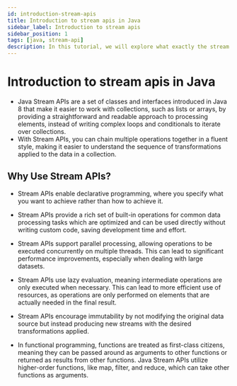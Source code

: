 ```yaml
---
id: introduction-stream-apis
title: Introduction to stream apis in Java
sidebar_label: Introduction to stream apis
sidebar_position: 1
tags: [java, stream-api]
description: In this tutorial, we will explore what exactly the stream api is and the importance.
---
```


# Introduction to stream apis in Java

- Java Stream APIs are a set of classes and interfaces introduced in Java 8 that make it easier to work with collections, such as lists or arrays, by providing a straightforward and readable approach to processing elements, instead of writing complex loops and conditionals to iterate over collections.
- With Stream APIs, you can chain multiple operations together in a fluent style, making it easier to understand the sequence of transformations applied to the data in a collection.

## Why Use Stream APIs?

- Stream APIs enable declarative programming, where you specify what you want to achieve rather than how to achieve it.
  
- Stream APIs provide a rich set of built-in operations for common data processing tasks which are optimized and can be used directly without writing custom code, saving development time and effort.
  
- Stream APIs support parallel processing, allowing operations to be executed concurrently on multiple threads. This can lead to significant performance improvements, especially when dealing with large datasets.
  
- Stream APIs use lazy evaluation, meaning intermediate operations are only executed when necessary. This can lead to more efficient use of resources, as operations are only performed on elements that are actually needed in the final result.
  
- Stream APIs encourage immutability by not modifying the original data source but instead producing new streams with the desired transformations applied.
  
- In functional programming, functions are treated as first-class citizens, meaning they can be passed around as arguments to other functions or returned as results from other functions. Java Stream APIs utilize higher-order functions, like map, filter, and reduce, which can take other functions as arguments.
